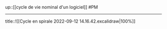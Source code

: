 up::[[cycle de vie nominal d'un logiciel]]
#PM 

---



title::![[Cycle en spirale 2022-09-12 14.16.42.excalidraw|100%]]
